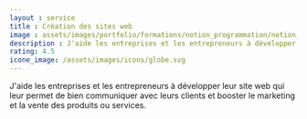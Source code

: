 ```yaml
---
layout : service
title : Création des sites web
image : assets/images/portfolio/formations/notion_programmation/notion_programmation_algorithme_750.jpg
description : J'aide les entreprises et les entrepreneurs à développer leur site web qui leur permet de bien communiquer avec leurs clients.
rating: 4.5
icone_image: /assets/images/icons/globe.svg
---
```

 
J'aide les entreprises et les entrepreneurs à développer leur site web qui leur permet de bien communiquer avec leurs clients et booster le marketing et la vente des produits ou services. 